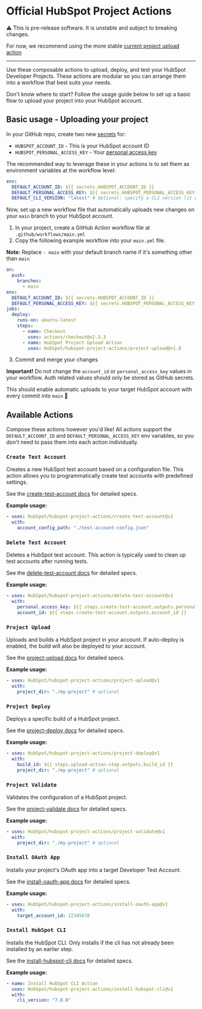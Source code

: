 # Official HubSpot Project Actions

:warning: This is pre-release software. It is unstable and subject to breaking changes.

For now, we recommend using the more stable [current project upload action](https://github.com/HubSpot/hubspot-project-upload-action)

---

Use these composable actions to upload, deploy, and test your HubSpot Developer Projects. These actions are modular so you can arrange them into a workflow that best suits your needs.

Don't know where to start? Follow the usage guide below to set up a basic flow to upload your project into your HubSpot account.

## Basic usage - Uploading your project

In your GitHub repo, create two new [secrets](https://docs.github.com/en/free-pro-team@latest/actions/reference/encrypted-secrets#creating-encrypted-secrets-for-a-repository) for:

- `HUBSPOT_ACCOUNT_ID` - This is your HubSpot account ID
- `HUBSPOT_PERSONAL_ACCESS_KEY` - Your [personal access key](https://developers.hubspot.com/docs/cms/personal-cms-access-key)

The recommended way to leverage these in your actions is to set them as environment variables at the workflow level:

```yaml
env:
  DEFAULT_ACCOUNT_ID: ${{ secrets.HUBSPOT_ACCOUNT_ID }}
  DEFAULT_PERSONAL_ACCESS_KEY: ${{ secrets.HUBSPOT_PERSONAL_ACCESS_KEY }}
  DEFAULT_CLI_VERSION: "latest" # Optional: specify a CLI version (it will default to latest if unset)
```

Now, set up a new workflow file that automatically uploads new changes on your `main` branch to your HubSpot account.

1. In your project, create a GitHub Action workflow file at `.github/workflows/main.yml`
2. Copy the following example workflow into your `main.yml` file.

**Note:** Replace `- main` with your default branch name if it's something other than `main`

```yaml
on:
  push:
    branches:
      - main
env:
  DEFAULT_ACCOUNT_ID: ${{ secrets.HUBSPOT_ACCOUNT_ID }}
  DEFAULT_PERSONAL_ACCESS_KEY: ${{ secrets.HUBSPOT_PERSONAL_ACCESS_KEY }}
jobs:
  deploy:
    runs-on: ubuntu-latest
    steps:
      - name: Checkout
        uses: actions/checkout@v2.3.3
      - name: HubSpot Project Upload Action
        uses: HubSpot/hubspot-project-actions/project-upload@v1.0
```

3. Commit and merge your changes

**Important!** Do not change the `account_id` or `personal_access_key` values in your workflow. Auth related values should only be stored as GitHub secrets.

This should enable automatic uploads to your target HubSpot account with every commit into `main` 🚀

## Available Actions

Compose these actions however you'd like! All actions support the `DEFAULT_ACCOUNT_ID` and `DEFAULT_PERSONAL_ACCESS_KEY` env variables, so you don't need to pass them into each action individually.

### `Create Test Account`

Creates a new HubSpot test account based on a configuration file. This action allows you to programmatically create test accounts with predefined settings.

See the [create-test-account docs](./create-test-account/README.md) for detailed specs.

**Example usage:**

```yaml
- uses: HubSpot/hubspot-project-actions/create-test-account@v1
  with:
    account_config_path: "./test-account-config.json"
```

### `Delete Test Account`

Deletes a HubSpot test account. This action is typically used to clean up test accounts after running tests.

See the [delete-test-account docs](./delete-test-account/README.md) for detailed specs.

**Example usage:**

```yaml
- uses: HubSpot/hubspot-project-actions/delete-test-account@v1
  with:
    personal_access_key: ${{ steps.create-test-account.outputs.personal_access_key }}
    account_id: ${{ steps.create-test-account.outputs.account_id }}
```

### `Project Upload`

Uploads and builds a HubSpot project in your account. If auto-deploy is enabled, the build will also be deployed to your account.

See the [project-upload docs](./project-upload/README.md) for detailed specs.

**Example usage:**

```yaml
- uses: HubSpot/hubspot-project-actions/project-upload@v1
  with:
    project_dir: "./my-project" # optional
```

### `Project Deploy`

Deploys a specific build of a HubSpot project.

See the [project-deploy docs](./project-deploy/README.md) for detailed specs.

**Example usage:**

```yaml
- uses: HubSpot/hubspot-project-actions/project-deploy@v1
  with:
    build_id: ${{ steps.upload-action-step.outputs.build_id }}
    project_dir: "./my-project" # optional
```

### `Project Validate`

Validates the configuration of a HubSpot project.

See the [project-validate docs](./project-validate/README.md) for detailed specs.

**Example usage:**

```yaml
- uses: HubSpot/hubspot-project-actions/project-validate@v1
  with:
    project_dir: "./my-project" # optional
```

### `Install OAuth App`

Installs your project's OAuth app into a target Developer Test Account.

See the [install-oauth-app docs](./install-oauth-app/README.md) for detailed specs.

**Example usage:**

```yaml
- uses: HubSpot/hubspot-project-actions/install-oauth-app@v1
  with:
    target_account_id: 12345678
```

### `Install HubSpot CLI`

Installs the HubSpot CLI. Only installs if the cli has not already been installed by an earlier step.

See the [install-hubspot-cli docs](./install-hubspot-cli/README.md) for detailed specs.

**Example usage:**

```yaml
- name: Install HubSpot CLI Action
  uses: HubSpot/hubspot-project-actions/install-hubspot-cli@v1
  with:
    cli_version: "7.0.0"
```
